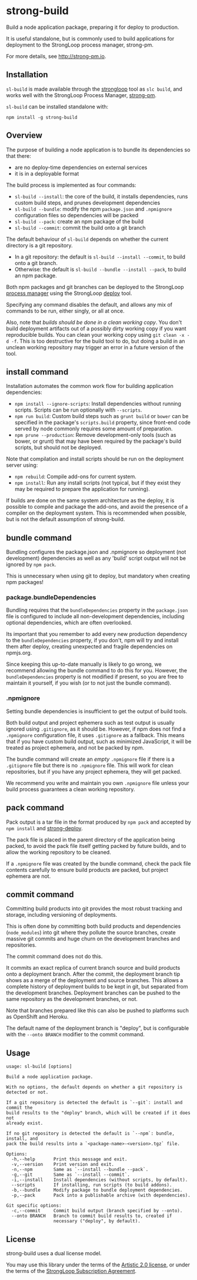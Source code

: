 # strong-build

Build a node application package, preparing it for deploy to production.

It is useful standalone, but is commonly used to build applications for
deployment to the StrongLoop process manager, strong-pm.

For more details, see http://strong-pm.io.


## Installation

`sl-build` is made available through the
[strongloop](https://github.com/strongloop/strongloop) tool as `slc build`, and
works well with the StrongLoop Process Manager,
[strong-pm](https://github.com/strongloop/strong-pm).

`sl-build` can be installed standalone with:

    npm install -g strong-build


## Overview

The purpose of building a node application is to bundle its dependencies so
that there:

- are no deploy-time dependencies on external services
- it is in a deployable format

The build process is implemented as four commands:

- `sl-build --install`: the core of the build, it installs dependencies, runs custom
  build steps, and prunes development dependencies
- `sl-build --bundle`: modify the npm `package.json` and `.npmignore` configuration files
  so dependencies will be packed
- `sl-build --pack`: create an npm package of the build
- `sl-build --commit`: commit the build onto a git branch

The default behaviour of `sl-build` depends on whether the current directory is
a git repository.

- In a git repository: the default is `sl-build --install --commit`, to build
  onto a git branch.
- Otherwise: the default is `sl-build --bundle --install --pack`, to build an
  npm package.

Both npm packages and git branches can be deployed to the StrongLoop [process
manager](http://github.com/strongloop/strong-pm) using the StrongLoop
[deploy](http://github.com/strongloop/strong-deploy) tool.

Specifying any command disables the default, and allows any mix of commands
to be run, either singly, or all at once.

Also, note that *builds should be done in a clean working copy*. You don't
build deployment artifacts out of a possibly dirty working copy if you want
reproducible builds. You can clean your working copy using `git clean -x -d
-f`. This is too destructive for the build tool to do, but doing a build in an
unclean working repository may trigger an error in a future version of the
tool.


## install command

Installation automates the common work flow for building application
dependencies:

- `npm install --ignore-scripts`: Install dependencies without running scripts.
  Scripts can be run optionally with `--scripts`.
- `npm run build`: Custom build steps such as `grunt build` or `bower` can be
  specified in the package's `scripts.build` property, since front-end code
  served by node commonly requires some amount of preparation.
- `npm prune --production`: Remove development-only tools (such as bower, or
  grunt) that may have been required by the package's build scripts, but should
  not be deployed.

Note that compilation and install scripts should be run on the deployment
server using:

- `npm rebuild`: Compile add-ons for current system.
- `npm install`: Run any install scripts (not typical, but if they exist they
  may be required to prepare the application for running).

If builds are done on the same system architecture as the deploy, it is
possible to compile and package the add-ons, and avoid the presence of a
compiler on the deployment system. This is recommended when possible, but is
not the default assumption of strong-build.


## bundle command

Bundling configures the package.json and .npmignore so deployment (not
development) dependencies as well as any 'build' script output will not be
ignored by `npm pack`.

This is unnecessary when using git to deploy, but mandatory when creating npm
packages!

### package.bundleDependencies

Bundling requires that the  `bundleDependencies` property in the `package.json`
file is configured to include all non-development dependencies, including
optional dependencies, which are often overlooked.

Its important that you remember to add every new production dependency to the
`bundleDependencies` property, if you don't, npm will try and install them
after deploy, creating unexpected and fragile dependencies on npmjs.org.

Since keeping this up-to-date manually is likely to go wrong, we recommend
allowing the bundle command to do this for you. However, the
`bundleDependencies` property is not modified if present, so you are free to
maintain it yourself, if you wish (or to not just the bundle command).

### .npmignore

Setting bundle dependencies is insufficient to get the output of build tools.

Both build output and project ephemera such as test output is usually ignored
using `.gitignore`, as it should be. However, if npm does not find a
`.npmignore` configuration file, it uses `.gitignore` as a fallback.  This means
that if you have custom build output, such as minimized JavaScript, it will be
treated as project ephemera, and not be packed by npm.

The bundle command will create an *empty* `.npmignore` file if there is a
`.gitignore` file but there is no `.npmignore` file. This will work for clean
repositories, but if you have any project ephemera, they will get packed.

We recommend you write and maintain you own `.npmignore` file unless your build
process guarantees a clean working repository.


## pack command

Pack output is a tar file in the format produced by `npm pack` and
accepted by `npm install` and
[strong-deploy](https://github.com/strongloop/strong-deploy).

The pack file is placed in the parent directory of the application being packed,
to avoid the pack file itself getting packed by future builds, and to allow the
working repository to be cleaned.

If a `.npmignore` file was created by the bundle command, check the pack file
contents carefully to ensure build products are packed, but project ephemera are
not.


## commit command

Committing build products into git provides the most robust tracking and
storage, including versioning of deployments.

This is often done by committing both build products and dependencies
(`node_modules`) into git where they pollute the source branches, create massive
git commits and huge churn on the development branches and repositories.

The commit command does not do this.

It commits an exact replica of current branch source and build products onto a
deployment branch. After the commit, the deployment branch tip shows as a merge
of the deployment and source branches.  This allows a complete history of
deployment builds to be kept in git, but separated from the development
branches. Deployment branches can be pushed to the same repository as the
development branches, or not.

Note that branches prepared like this can also be pushed to platforms such
as OpenShift and Heroku.

The default name of the deployment branch is "deploy", but is configurable with
the `--onto BRANCH` modifier to the commit command.


## Usage

```
usage: sl-build [options]

Build a node application package.

With no options, the default depends on whether a git repository is
detected or not.

If a git repository is detected the default is `--git`: install and commit the
build results to the "deploy" branch, which will be created if it does not
already exist.

If no git repository is detected the default is `--npm`: bundle, install, and
pack the build results into a `<package-name>-<version>.tgz` file.

Options:
  -h,--help       Print this message and exit.
  -v,--version    Print version and exit.
  -n,--npm        Same as `--install --bundle --pack`.
  -g,--git        Same as `--install --commit`.
  -i,--install    Install dependencies (without scripts, by default).
  --scripts       If installing, run scripts (to build addons).
  -b,--bundle     Modify package to bundle deployment dependencies.
  -p,--pack       Pack into a publishable archive (with dependencies).

Git specific options:
  -c,--commit     Commit build output (branch specified by --onto).
  --onto BRANCH   Branch to commit build results to, created if
                  necessary ("deploy", by default).
```

## License

strong-build uses a dual license model.

You may use this library under the terms of the [Artistic 2.0 license][],
or under the terms of the [StrongLoop Subscription Agreement][].

[Artistic 2.0 license]: http://opensource.org/licenses/Artistic-2.0
[StrongLoop Subscription Agreement]: http://strongloop.com/license
